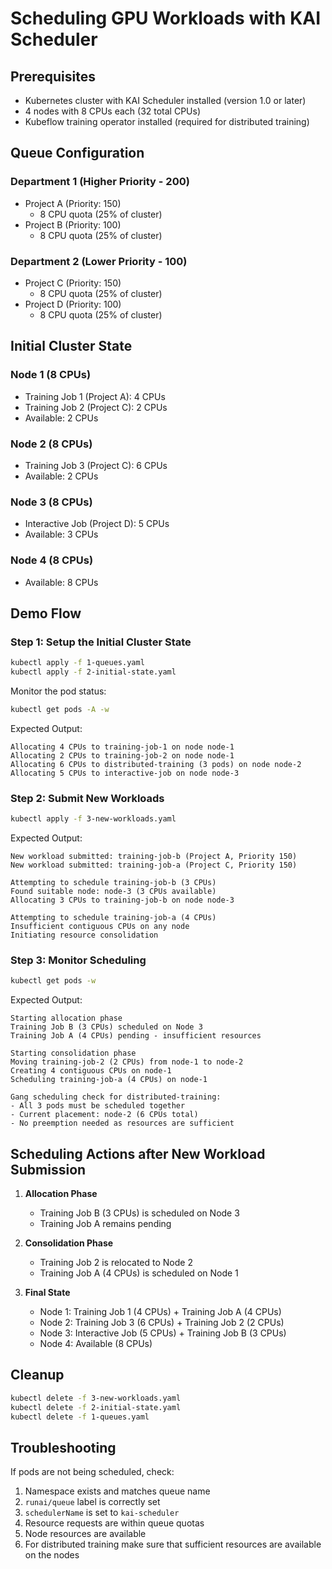 # Scheduling GPU Workloads with KAI Scheduler

## Prerequisites

- Kubernetes cluster with KAI Scheduler installed (version 1.0 or later)
- 4 nodes with 8 CPUs each (32 total CPUs)
- Kubeflow training operator installed (required for distributed training)

## Queue Configuration

### Department 1 (Higher Priority - 200)
- Project A (Priority: 150)
  - 8 CPU quota (25% of cluster)
- Project B (Priority: 100)
  - 8 CPU quota (25% of cluster)

### Department 2 (Lower Priority - 100)
- Project C (Priority: 150)
  - 8 CPU quota (25% of cluster)
- Project D (Priority: 100)
  - 8 CPU quota (25% of cluster)

## Initial Cluster State

### Node 1 (8 CPUs)
- Training Job 1 (Project A): 4 CPUs
- Training Job 2 (Project C): 2 CPUs
- Available: 2 CPUs

### Node 2 (8 CPUs)
- Training Job 3 (Project C): 6 CPUs
- Available: 2 CPUs

### Node 3 (8 CPUs)
- Interactive Job (Project D): 5 CPUs
- Available: 3 CPUs

### Node 4 (8 CPUs)
- Available: 8 CPUs

## Demo Flow

### Step 1: Setup the Initial Cluster State
```bash
kubectl apply -f 1-queues.yaml
kubectl apply -f 2-initial-state.yaml
```

Monitor the pod status:
```bash
kubectl get pods -A -w
```

Expected Output:
```
Allocating 4 CPUs to training-job-1 on node node-1
Allocating 2 CPUs to training-job-2 on node node-1
Allocating 6 CPUs to distributed-training (3 pods) on node node-2
Allocating 5 CPUs to interactive-job on node node-3
```

### Step 2: Submit New Workloads
```bash
kubectl apply -f 3-new-workloads.yaml
```

Expected Output:
```
New workload submitted: training-job-b (Project A, Priority 150)
New workload submitted: training-job-a (Project C, Priority 150)

Attempting to schedule training-job-b (3 CPUs)
Found suitable node: node-3 (3 CPUs available)
Allocating 3 CPUs to training-job-b on node node-3

Attempting to schedule training-job-a (4 CPUs)
Insufficient contiguous CPUs on any node
Initiating resource consolidation
```

### Step 3: Monitor Scheduling
```bash
kubectl get pods -w
```

Expected Output:
```
Starting allocation phase
Training Job B (3 CPUs) scheduled on Node 3
Training Job A (4 CPUs) pending - insufficient resources

Starting consolidation phase
Moving training-job-2 (2 CPUs) from node-1 to node-2
Creating 4 contiguous CPUs on node-1
Scheduling training-job-a (4 CPUs) on node-1

Gang scheduling check for distributed-training:
- All 3 pods must be scheduled together
- Current placement: node-2 (6 CPUs total)
- No preemption needed as resources are sufficient
```

## Scheduling Actions after New Workload Submission

1. **Allocation Phase**
   - Training Job B (3 CPUs) is scheduled on Node 3
   - Training Job A remains pending

2. **Consolidation Phase**
   - Training Job 2 is relocated to Node 2
   - Training Job A (4 CPUs) is scheduled on Node 1

3. **Final State**
   - Node 1: Training Job 1 (4 CPUs) + Training Job A (4 CPUs)
   - Node 2: Training Job 3 (6 CPUs) + Training Job 2 (2 CPUs)
   - Node 3: Interactive Job (5 CPUs) + Training Job B (3 CPUs)
   - Node 4: Available (8 CPUs)

## Cleanup
```bash
kubectl delete -f 3-new-workloads.yaml
kubectl delete -f 2-initial-state.yaml
kubectl delete -f 1-queues.yaml
```

## Troubleshooting

If pods are not being scheduled, check:
1. Namespace exists and matches queue name
2. `runai/queue` label is correctly set
3. `schedulerName` is set to `kai-scheduler`
4. Resource requests are within queue quotas
5. Node resources are available
6. For distributed training make sure that sufficient resources are available on the nodes
